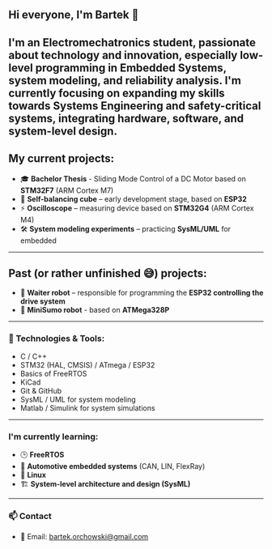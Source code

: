 ## Hi everyone, I'm Bartek 👋

I'm an Electromechatronics student, passionate about technology and innovation, especially low-level programming in **Embedded Systems**, system modeling, and reliability analysis. 
I'm currently focusing on expanding my skills towards **Systems Engineering** and **safety-critical systems**, integrating hardware, software, and system-level design.
---

## My current projects:
- 🎓 **Bachelor Thesis** - Sliding Mode Control of a DC Motor based on **STM32F7** (ARM Cortex M7)
- 🧊 **Self-balancing cube** – early development stage, based on **ESP32**
- ⚡ **Oscilloscope** – measuring device based on **STM32G4** (ARM Cortex M4)
- 🛠 **System modeling experiments** – practicing **SysML/UML** for embedded 

---

## Past (or rather unfinished 😅) projects:
- 🤖 **Waiter robot** – responsible for programming the **ESP32 controlling the drive system**
- 🤖 **MiniSumo robot** - based on **ATMega328P**

---

### 🔧 Technologies & Tools: 
- C / C++
- STM32 (HAL, CMSIS) / ATmega / ESP32
- Basics of FreeRTOS
- KiCad
- Git & GitHub
- SysML / UML for system modeling
- Matlab / Simulink for system simulations

---

### I'm currently learning:
- 🕒 **FreeRTOS**
- 🚗 **Automotive embedded systems** (CAN, LIN, FlexRay)
- 🐧 **Linux**
- 🏗 **System-level architecture and design (SysML)**

---

### 📫 Contact
- 📧 Email: bartek.orchowski@gmail.com
